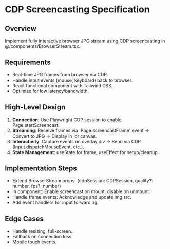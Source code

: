 # CDP Screencasting Specification

## Overview

Implement fully interactive browser JPG stream using CDP screencasting in @/components/BrowserStream.tsx.

## Requirements

- Real-time JPG frames from browser via CDP.
- Handle input events (mouse, keyboard) back to browser.
- React functional component with Tailwind CSS.
- Optimize for low latency/bandwidth.

## High-Level Design

1. **Connection**: Use Playwright CDP session to enable Page.startScreencast.
2. **Streaming**: Receive frames via 'Page.screencastFrame' event → Convert to JPG → Display in <img> or canvas.
3. **Interactivity**: Capture events on overlay div → Send via CDP (Input.dispatchMouseEvent, etc.).
4. **State Management**: useState for frame, useEffect for setup/cleanup.

## Implementation Steps

- Extend BrowserStream props: {cdpSession: CDPSession, quality?: number, fps?: number}
- In component: Enable screencast on mount, disable on unmount.
- Handle frame events: Acknowledge and update img src.
- Add event handlers for input forwarding.

## Edge Cases

- Handle resizing, full-screen.
- Fallback on connection loss.
- Mobile touch events.
